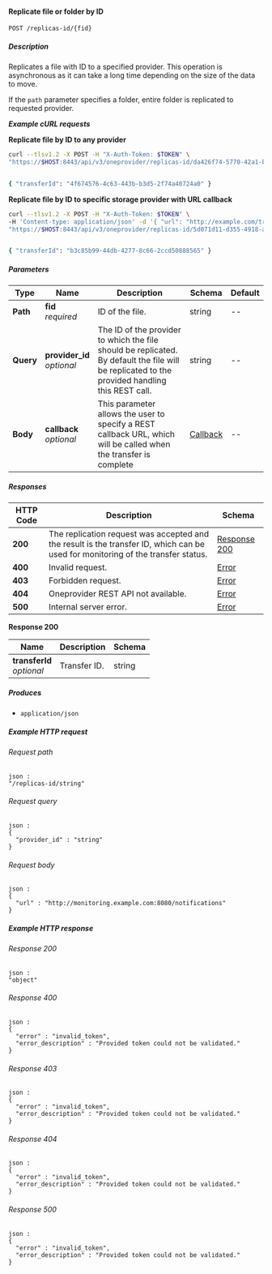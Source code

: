 
<a name="replicate_file_by_id"></a>
#### Replicate file or folder by ID
```
POST /replicas-id/{fid}
```


##### Description
Replicates a file with ID to a specified provider. This operation is asynchronous as it can take a long time depending on the size of the data to move. 

If the `path` parameter specifies a folder, entire folder is replicated to requested provider.

***Example cURL requests***

**Replicate file by ID to any provider**
```bash
curl --tlsv1.2 -X POST -H "X-Auth-Token: $TOKEN" \
"https://$HOST:8443/api/v3/oneprovider/replicas-id/da426f74-5770-42a1-b799-354a3c4c154b"


{ "transferId": "4f674576-4c63-443b-b3d5-2f74a40724a0" }
```

**Replicate file by ID to specific storage provider with URL callback**
```bash
curl --tlsv1.2 -X POST -H "X-Auth-Token: $TOKEN" \
-H 'Content-type: application/json' -d '{ "url": "http://example.com/transfer_complete" }' \
"https://$HOST:8443/api/v3/oneprovider/replicas-id/5d071d11-d355-4918-ade3-dd255b91547d?provider_id=7a0d2c4d-aa00-43df-9e96-cac98b2816bb"


{ "transferId": "b3c85b99-44db-4277-8c66-2ccd50888565" }
```


##### Parameters

|Type|Name|Description|Schema|Default|
|---|---|---|---|---|
|**Path**|**fid**  <br>*required*|ID of the file.|string|--|
|**Query**|**provider_id**  <br>*optional*|The ID of the provider to which the file should be replicated. By default the file will be replicated to the provided handling this REST call.|string|--|
|**Body**|**callback**  <br>*optional*|This parameter allows the user to specify a REST callback URL, which will be called when the transfer is complete|[Callback](../definitions/Callback.md#callback)|--|


##### Responses

|HTTP Code|Description|Schema|
|---|---|---|
|**200**|The replication request was accepted and the result is the transfer ID, which can be used for monitoring of the transfer status.|[Response 200](#replicate_file_by_id-response-200)|
|**400**|Invalid request.|[Error](../definitions/Error.md#error)|
|**403**|Forbidden request.|[Error](../definitions/Error.md#error)|
|**404**|Oneprovider REST API not available.|[Error](../definitions/Error.md#error)|
|**500**|Internal server error.|[Error](../definitions/Error.md#error)|

<a name="replicate_file_by_id-response-200"></a>
**Response 200**

|Name|Description|Schema|
|---|---|---|
|**transferId**  <br>*optional*|Transfer ID.|string|


##### Produces

* `application/json`


##### Example HTTP request

###### Request path
```
json :
"/replicas-id/string"
```


###### Request query
```
json :
{
  "provider_id" : "string"
}
```


###### Request body
```
json :
{
  "url" : "http://monitoring.example.com:8080/notifications"
}
```


##### Example HTTP response

###### Response 200
```
json :
"object"
```


###### Response 400
```
json :
{
  "error" : "invalid_token",
  "error_description" : "Provided token could not be validated."
}
```


###### Response 403
```
json :
{
  "error" : "invalid_token",
  "error_description" : "Provided token could not be validated."
}
```


###### Response 404
```
json :
{
  "error" : "invalid_token",
  "error_description" : "Provided token could not be validated."
}
```


###### Response 500
```
json :
{
  "error" : "invalid_token",
  "error_description" : "Provided token could not be validated."
}
```



